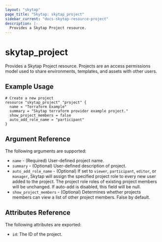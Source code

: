 ```yaml
---
layout: "skytap"
page_title: "Skytap: skytap_project"
sidebar_current: "docs-skytap-resource-project"
description: |-
  Provides a Skytap Project resource.
---
```


# skytap\_project

Provides a Skytap Project resource. Projects are an access permissions model used to share environments, 
templates, and assets with other users.

## Example Usage


```hcl
# Create a new project
resource "skytap_project" "project" {
  name = "Terraform Example"
  summary = "Skytap terraform provider example project."
  show_project_members = false
  auto_add_role_name = "participant"
}
```

## Argument Reference

The following arguments are supported:

* `name` - (Required) User-defined project name.
* `summary` - (Optional) User-defined description of project.
* `auto_add_role_name` - (Optional) If set to `viewer`, `participant`, `editor`, or `manager`, Skytap will assign the specified project role to every new user added to the project. The project role roles of existing project members will be unchanged. If auto-add is disabled, this field will be null.
* `show_project_members` - (Optional) Determines whether projects members can view a list of other project members. False by default.

## Attributes Reference

The following attributes are exported:

* `id`: The ID of the project.
